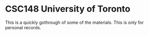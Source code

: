 # CSC148 University of Toronto
This is a quickly gothrough of some of the materials. This is only for personal records. 
